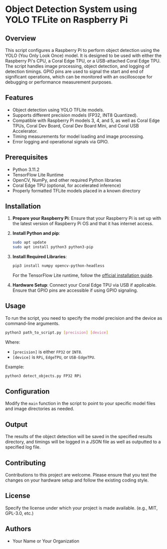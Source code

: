 # Object Detection System using YOLO TFLite on Raspberry Pi

## Overview
This script configures a Raspberry Pi to perform object detection using the YOLO (You Only Look Once) model. It is designed to be used with either the Raspberry Pi's CPU, a Coral Edge TPU, or a USB-attached Coral Edge TPU. The script handles image processing, object detection, and logging of detection timings. GPIO pins are used to signal the start and end of significant operations, which can be monitored with an oscilloscope for debugging or performance measurement purposes.

## Features
- Object detection using YOLO TFLite models.
- Supports different precision models (FP32, INT8 Quantized).
- Compatible with Raspberry Pi models 3, 4, and 5, as well as Coral Edge TPUs, Coral Dev Board, Coral Dev Board Mini, and Coral USB Accelerator.
- Timing measurements for model loading and image processing.
- Error logging and operational signals via GPIO.

## Prerequisites
- Python 3.11.2
- TensorFlow Lite Runtime
- OpenCV, NumPy, and other required Python libraries
- Coral Edge TPU (optional, for accelerated inference)
- Properly formatted TFLite models placed in a known directory

## Installation
1. **Prepare your Raspberry Pi**: Ensure that your Raspberry Pi is set up with the latest version of Raspberry Pi OS and that it has internet access.

2. **Install Python and pip**:
   ```bash
   sudo apt update
   sudo apt install python3 python3-pip
   ```

3. **Install Required Libraries**:
   ```bash
   pip3 install numpy opencv-python-headless
   ```

   For the TensorFlow Lite runtime, follow the [official installation guide](https://www.tensorflow.org/lite/guide/python).

4. **Hardware Setup**:
   Connect your Coral Edge TPU via USB if applicable. Ensure that GPIO pins are accessible if using GPIO signaling.

## Usage
To run the script, you need to specify the model precision and the device as command-line arguments.

```bash
python3 path_to_script.py [precision] [device]
```

Where:
- `[precision]` is either `FP32` or `INT8`.
- `[device]` is `RPi`, `EdgeTPU`, or `USB-EdgeTPU`.

Example:
```bash
python3 detect_objects.py FP32 RPi
```

## Configuration
Modify the `main` function in the script to point to your specific model files and image directories as needed.

## Output
The results of the object detection will be saved in the specified results directory, and timings will be logged in a JSON file as well as outputted to a specified log file.

## Contributing
Contributions to this project are welcome. Please ensure that you test the changes on your hardware setup and follow the existing coding style.

## License
Specify the license under which your project is made available. (e.g., MIT, GPL-3.0, etc.)

## Authors
- Your Name or Your Organization